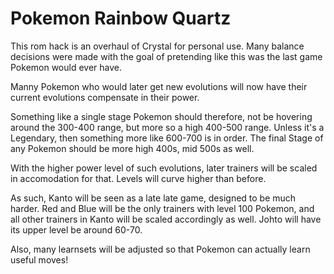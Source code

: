 # Pokemon Rainbow Quartz

This rom hack is an overhaul of Crystal for personal use.
Many balance decisions were made with the goal of pretending
like this was the last game Pokemon would ever have.

Manny Pokemon who would later get new evolutions will now have their current evolutions compensate in their power.

Something like a single stage Pokemon should therefore, not be hovering around the 300-400 range, but more so a high 400-500 range. Unless it's a Legendary, then something more like 600-700 is in order. The final Stage of any Pokemon should be more high 400s, mid 500s as well.

With the higher power level of such evolutions, later trainers will be scaled in accomodation for that. Levels will curve higher than before.

As such, Kanto will be seen as a late late game, designed to be much harder. Red and Blue will be the only trainers with level 100 Pokemon, and all other trainers in Kanto will be scaled accordingly as well. Johto will have its upper level be around 60-70.

Also, many learnsets will be adjusted so that Pokemon can actually learn useful moves!